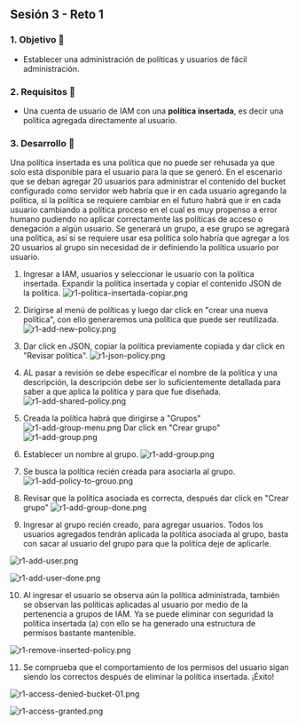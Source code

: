## Sesión 3 - Reto 1


### 1. Objetivo :dart:
- Establecer una administración de políticas y usuarios de fácil administración.

### 2. Requisitos :pushpin:
- Una cuenta de usuario de IAM con una **política insertada**, es decir una política agregada directamente al usuario.

### 3. Desarrollo :bookmark_tabs:

Una política insertada es una política que no puede ser rehusada ya que solo está disponible para el usuario para la que se generó. En el escenario que se deban agregar 20 usuarios para administrar el contenido del bucket configurado como servidor web habría que ir en cada usuario agregando la política, si la política se requiere cambiar en el futuro habrá que ir en cada usuario cambiando a política proceso en el cual es muy propenso a error humano pudiendo no aplicar correctamente las políticas de acceso o denegación a algún usuario. Se generará un grupo, a ese grupo se agregará una política, así si se requiere usar esa política solo habría que agregar a los 20 usuarios al grupo sin necesidad de ir definiendo la política usuario por usuario.

1. Ingresar a IAM, usuarios y seleccionar le usuario con la política insertada. Expandir la política insertada y copiar el contenido JSON de la política.
![r1-politica-insertada-copiar.png](r1-politica-insertada-copiar.png)

2. Dirigirse al menú de políticas y luego dar click en "crear una nueva política", con ello generaremos una política que puede ser reutilizada.
![r1-add-new-policy.png](r1-add-new-policy.png)

3. Dar click en JSON, copiar la política previamente copiada y dar click en "Revisar política".
![r1-json-policy.png](r1-json-policy.png)

4. AL pasar a revisión se debe especificar el nombre de la política y una descripción, la descripción debe ser lo suficientemente detallada para saber a que aplica la política y para que fue diseñada.
![r1-add-shared-policy.png](r1-add-shared-policy.png)

5. Creada la política habrá que dirigirse a "Grupos"
![r1-add-group-menu.png](r1-add-group-menu.png)
Dar click en "Crear grupo"
![r1-add-group.png](r1-add-group.png)

6. Establecer un nombre al grupo.
![r1-add-group.png](r1-add-group.png)

7. Se busca la política recién creada para asociarla al grupo.
![r1-add-policy-to-grouo.png](r1-add-policy-to-grouo.png)

8. Revisar que la política asociada es correcta, después dar click en "Crear grupo"
![r1-add-group-done.png](r1-add-group-done.png)

9. Ingresar al grupo recién creado, para agregar usuarios. Todos los usuarios agregados tendrán aplicada la política asociada al grupo, basta con sacar al usuario del grupo para que la política deje de aplicarle.

![r1-add-user.png](r1-add-user.png)

![r1-add-user-done.png](r1-add-user-done.png)

10. Al ingresar el usuario se observa aún la política administrada, también se observan las políticas aplicadas al usuario por medio de la pertenencia a grupos de IAM. Ya se puede eliminar con seguridad la política insertada (a) con ello se ha generado una estructura de permisos bastante mantenible.

![r1-remove-inserted-policy.png](r1-remove-inserted-policy.png)

11. Se comprueba que el comportamiento de los permisos del usuario sigan siendo los correctos después de eliminar la política insertada. ¡Éxito!

![r1-access-denied-bucket-01.png](r1-access-denied-bucket-01.png)

![r1-access-granted.png](r1-access-granted.png)
